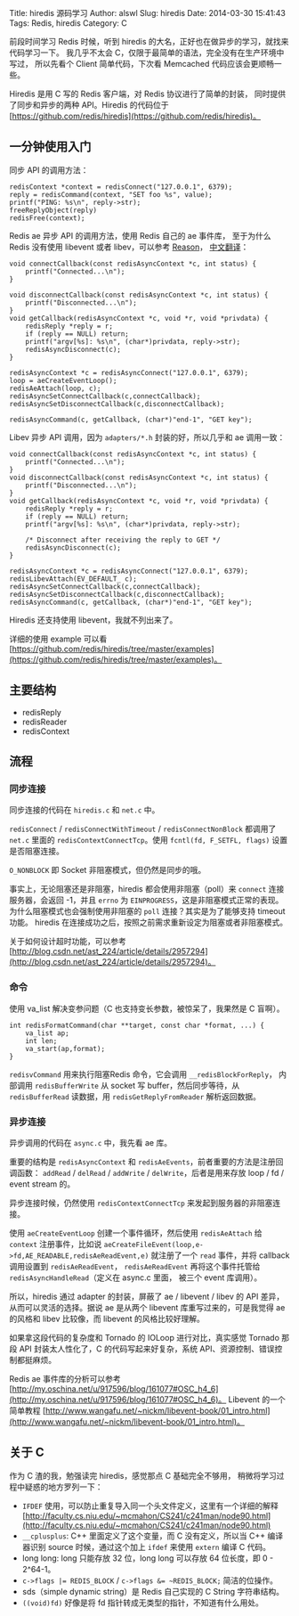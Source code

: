 Title: hiredis 源码学习
Author: alswl
Slug: hiredis
Date: 2014-03-30 15:41:43
Tags: Redis, hiredis
Category: C


前段时间学习 Redis 时候，听到 hiredis 的大名，正好也在做异步的学习，就找来代码学习一下。
我几乎不太会 C，仅限于最简单的语法，完全没有在生产环境中写过，
所以先看个 Client 简单代码，下次看 Memcached 代码应该会更顺畅一些。

Hiredis 是用 C 写的 Redis 客户端，对 Redis 协议进行了简单的封装，
同时提供了同步和异步的两种 API。Hiredis 的代码位于
[https://github.com/redis/hiredis](https://github.com/redis/hiredis)。

<!-- more -->

## 一分钟使用入门 ##

同步 API 的调用方法：

```
redisContext *context = redisConnect("127.0.0.1", 6379);
reply = redisCommand(context, "SET foo %s", value);	
printf("PING: %s\n", reply->str);
freeReplyObject(reply)
redisFree(context);
```

Redis ae 异步 API 的调用方法，使用 Redis 自己的 ae 事件库，
至于为什么 Redis 没有使用 libevent 或者 libev，可以参考
[Reason](http://groups.google.com/group/redis-db/browse_thread/thread/b52814e9ef15b8d0/)，
[中文翻译](http://blog.csdn.net/archimedes_zht/article/details/6909074)：

```
void connectCallback(const redisAsyncContext *c, int status) {
    printf("Connected...\n");
}

void disconnectCallback(const redisAsyncContext *c, int status) {
    printf("Disconnected...\n");
}
void getCallback(redisAsyncContext *c, void *r, void *privdata) {
    redisReply *reply = r;
    if (reply == NULL) return;
    printf("argv[%s]: %s\n", (char*)privdata, reply->str);
    redisAsyncDisconnect(c);
}

redisAsyncContext *c = redisAsyncConnect("127.0.0.1", 6379);
loop = aeCreateEventLoop();
redisAeAttach(loop, c);
redisAsyncSetConnectCallback(c,connectCallback);
redisAsyncSetDisconnectCallback(c,disconnectCallback);

redisAsyncCommand(c, getCallback, (char*)"end-1", "GET key");
```

Libev 异步 API 调用，因为 `adapters/*.h` 封装的好，所以几乎和 ae 调用一致：

```
void connectCallback(const redisAsyncContext *c, int status) {
    printf("Connected...\n");
}
void disconnectCallback(const redisAsyncContext *c, int status) {
    printf("Disconnected...\n");
}
void getCallback(redisAsyncContext *c, void *r, void *privdata) {
    redisReply *reply = r;
    if (reply == NULL) return;
    printf("argv[%s]: %s\n", (char*)privdata, reply->str);

    /* Disconnect after receiving the reply to GET */
    redisAsyncDisconnect(c);
}

redisAsyncContext *c = redisAsyncConnect("127.0.0.1", 6379);
redisLibevAttach(EV_DEFAULT_ c);
redisAsyncSetConnectCallback(c,connectCallback);
redisAsyncSetDisconnectCallback(c,disconnectCallback);
redisAsyncCommand(c, getCallback, (char*)"end-1", "GET key");
```

Hiredis 还支持使用 libevent，我就不列出来了。

详细的使用 example 可以看
[https://github.com/redis/hiredis/tree/master/examples](https://github.com/redis/hiredis/tree/master/examples)。

## 主要结构 ##

* redisReply
* redisReader
* redisContext

## 流程 ##


### 同步连接 ###

同步连接的代码在 `hiredis.c` 和 `net.c` 中。

`redisConnect` / `redisConnectWithTimeout` / `redisConnectNonBlock` 都调用了
`net.c` 里面的 `redisContextConnectTcp`。使用 `fcntl(fd, F_SETFL, flags)`
设置是否阻塞连接。

`O_NONBLOCK` 即 Socket 非阻塞模式，但仍然是同步的哦。

事实上，无论阻塞还是非阻塞，hiredis 都会使用非阻塞（poll）来
`connect` 连接服务器，会返回 -1，并且 `errno`
为 `EINPROGRESS`，这是非阻塞模式正常的表现。
为什么阻塞模式也会强制使用非阻塞的 `poll` 连接？其实是为了能够支持 timeout 功能。
hiredis 在连接成功之后，按照之前需求重新设定为阻塞或者非阻塞模式。

关于如何设计超时功能，可以参考 [http://blog.csdn.net/ast_224/article/details/2957294](http://blog.csdn.net/ast_224/article/details/2957294)。

### 命令 ###

使用 va\_list 解决变参问题（C 也支持变长参数，被惊呆了，我果然是 C 盲啊）。
```
int redisFormatCommand(char **target, const char *format, ...) {
	va_list ap;
	int len;
	va_start(ap,format);
}
```

`redisvCommand` 用来执行阻塞Redis 命令，它会调用 `__redisBlockForReply`，
内部调用 `redisBufferWrite` 从 socket 写 buffer，然后同步等待，从
`redisBufferRead` 读数据，用 `redisGetReplyFromReader` 解析返回数据。

### 异步连接 ###

异步调用的代码在 `async.c` 中，我先看 ae 库。

重要的结构是 `redisAsyncContext` 和 `redisAeEvents`，前者重要的方法是注册回调函数：
`addRead` / `delRead` / `addWrite` / `delWrite`，后者是用来存放 loop / fd / event stream
的。

异步连接时候，仍然使用 `redisContextConnectTcp` 来发起到服务器的非阻塞连接。

使用 `aeCreateEventLoop` 创建一个事件循环，然后使用 `redisAeAttach` 给
`context` 注册事件，比如说 `aeCreateFileEvent(loop,e->fd,AE_READABLE,redisAeReadEvent,e)`
就注册了一个 `read` 事件，并将 callback 调用设置到 `redisAeReadEvent`，
`redisAeReadEvent` 再将这个事件托管给 `redisAsyncHandleRead`（定义在 async.c 里面，
被三个 event 库调用）。

所以，hiredis 通过 adapter 的封装，屏蔽了 ae / libevent / libev 的 API 差异，
从而可以灵活的选择。据说 ae 是从两个 libevent 库重写过来的，可是我觉得 ae
的风格和 libev 比较像，而 libevent 的风格比较好理解。

如果拿这段代码的复杂度和 Tornado 的 IOLoop 进行对比，真实感觉 Tornado 那段 API
封装太人性化了，C 的代码写起来好复杂，系统 API、资源控制、错误控制都挺麻烦。

Redis ae 事件库的分析可以参考 [http://my.oschina.net/u/917596/blog/161077#OSC_h4_6](http://my.oschina.net/u/917596/blog/161077#OSC_h4_6)。
Libevent 的一个简单教程 [http://www.wangafu.net/~nickm/libevent-book/01_intro.html](http://www.wangafu.net/~nickm/libevent-book/01_intro.html)。

## 关于 C ##

作为 C 渣的我，勉强读完 hiredis，感觉那点 C 基础完全不够用，
稍微将学习过程中疑惑的地方罗列一下：

* `IFDEF` 使用，可以防止重复导入同一个头文件定义，这里有一个详细的解释
[http://faculty.cs.niu.edu/~mcmahon/CS241/c241man/node90.html](http://faculty.cs.niu.edu/~mcmahon/CS241/c241man/node90.html)
* `__cplusplus`: C++ 里面定义了这个变量，而 C 没有定义，所以当 C++ 编译器识别
source 时候，通过这个加上 `ifdef` 来使用 `extern` 编译 C 代码。
* long long: long 只能存放 32 位，long long 可以存放 64 位长度，即 0 - 2^64-1。
* `c->flags |= REDIS_BLOCK` / `c->flags &= ~REDIS_BLOCK;` 简洁的位操作。
* sds（simple dynamic string）是 Redis 自己实现的 C String 字符串结构。
* `((void)fd)` 好像是将 fd 指针转成无类型的指针，不知道有什么用处。
